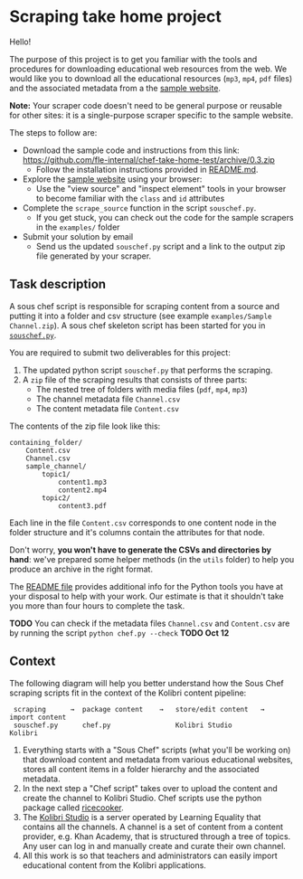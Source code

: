 Scraping take home project
==========================

Hello!

The purpose of this project is to get you familiar with the tools and procedures
for downloading educational web resources from the web. We would like you to
download all the educational resources (`mp3`, `mp4`, `pdf` files) and the associated
metadata from a the [sample website](http://chef-take-home-test.learningequality.org/).

**Note:** Your scraper code doesn't need to be general purpose or reusable for
other sites: it is a single-purpose scraper specific to the sample website.

The steps to follow are:
  - Download the sample code and instructions from this link:
    https://github.com/fle-internal/chef-take-home-test/archive/0.3.zip
    - Follow the installation instructions provided in [README.md](./README.md).
  - Explore the [sample website]((http://chef-take-home-test.learningequality.org/))
    using your browser:
    - Use the "view source" and "inspect element" tools in your browser to become
      familiar with the `class` and `id` attributes
  - Complete the `scrape_source` function in the script `souschef.py`.
    - If you get stuck, you can check out the code for the sample scrapers in the `examples/` folder
  - Submit your solution by email
    - Send us the updated `souschef.py` script and a link to the output zip file
      generated by your scraper.




Task description
----------------
A sous chef script is responsible for scraping content from a source and putting
it into a folder and csv structure (see example `examples/Sample Channel.zip`).
A sous chef skeleton script has been started for you in [`souschef.py`](./souschef.py).

You are required to submit two deliverables for this project:
  1. The updated python script `souschef.py` that performs the scraping.
  2. A `zip` file of the scraping results that consists of three parts:
     - The nested tree of folders with media files (`pdf`, `mp4`, `mp3`)
     - The channel metadata file `Channel.csv`
     - The content metadata file `Content.csv`

The contents of the zip file look like this:

    containing_folder/
        Content.csv
        Channel.csv
        sample_channel/
            topic1/
                content1.mp3
                content2.mp4
            topic2/
                content3.pdf

Each line in the file `Content.csv` corresponds to one content node in the folder
structure and it's columns contain the attributes for that node.

Don't worry, **you won't have to generate the CSVs and directories by hand**:
we've prepared some helper methods (in the `utils` folder) to help you produce
an archive in the right format.

The [README file](./README.md) provides additional info for the Python tools you
have at your disposal to help with your work. Our estimate is that it shouldn't
take you more than four hours to complete the task.

**TODO** You can check if the metadata files `Channel.csv` and `Content.csv` are
by running the script `python chef.py --check` **TODO Oct 12**



Context
-------
The following diagram will help you better understand how the Sous Chef scraping
scripts fit in the context of the Kolibri content pipeline:

     scraping      →  package content    →   store/edit content   →   import content
     souschef.py      chef.py                Kolibri Studio           Kolibri

1. Everything starts with a "Sous Chef" scripts (what you'll be working on) that
   download content and metadata from various educational websites, stores all
   content items in a folder hierarchy and the associated metadata.
2. In the next step a "Chef script" takes over to upload the content and create
   the channel to Kolibri Studio. Chef scripts use the python package called [ricecooker](https://github.com/learningequality/ricecooker/).
3. The [Kolibri Studio](https://studio.learningequality.org) is a server operated
   by Learning Equality that contains all the channels. A channel is a set of
   content from a content provider, e.g. Khan Academy, that is structured through
   a tree of topics. Any user can log in and manually create and curate their own channel.
4. All this work is so that teachers and administrators can easily import educational
   content from the Kolibri applications.
